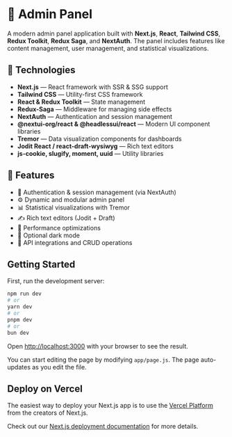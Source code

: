 # 🧿 Admin Panel

A modern admin panel application built with **Next.js**, **React**, **Tailwind CSS**, **Redux Toolkit**, **Redux Saga**, and **NextAuth**. The panel includes features like content management, user management, and statistical visualizations.

## 🚀 Technologies

- **Next.js** — React framework with SSR & SSG support  
- **Tailwind CSS** — Utility-first CSS framework  
- **React & Redux Toolkit** — State management  
- **Redux-Saga** — Middleware for managing side effects  
- **NextAuth** — Authentication and session management  
- **@nextui-org/react & @headlessui/react** — Modern UI component libraries  
- **Tremor** — Data visualization components for dashboards  
- **Jodit React / react-draft-wysiwyg** — Rich text editors  
- **js-cookie, slugify, moment, uuid** — Utility libraries

## 🧪 Features

- 🔐 Authentication & session management (via NextAuth)  
- ⚙️ Dynamic and modular admin panel  
- 📊 Statistical visualizations with Tremor  
- ✍️ Rich text editors (Jodit + Draft)  
- 🚀 Performance optimizations  
- 🌙 Optional dark mode  
- 🔁 API integrations and CRUD operations

## Getting Started

First, run the development server:

```bash
npm run dev
# or
yarn dev
# or
pnpm dev
# or
bun dev
```

Open [http://localhost:3000](http://localhost:3000) with your browser to see the result.

You can start editing the page by modifying `app/page.js`. The page auto-updates as you edit the file.

## Deploy on Vercel

The easiest way to deploy your Next.js app is to use the [Vercel Platform](https://vercel.com/new?utm_medium=default-template&filter=next.js&utm_source=create-next-app&utm_campaign=create-next-app-readme) from the creators of Next.js.

Check out our [Next.js deployment documentation](https://nextjs.org/docs/app/building-your-application/deploying) for more details.
